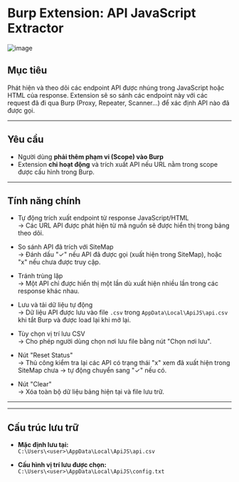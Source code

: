 # Burp Extension: API JavaScript Extractor

![image](https://github.com/user-attachments/assets/8a6decb3-5d08-4049-83d7-d6c05d85f391)


## Mục tiêu
Phát hiện và theo dõi các endpoint API được nhúng trong JavaScript hoặc HTML của response. Extension sẽ so sánh các endpoint này với các request đã đi qua Burp (Proxy, Repeater, Scanner...) để xác định API nào đã được gọi.

---

## Yêu cầu

- Người dùng **phải thêm phạm vi (Scope) vào Burp**
- Extension **chỉ hoạt động** và trích xuất API nếu URL nằm trong scope được cấu hình trong Burp.

---

## Tính năng chính

- Tự động trích xuất endpoint từ response JavaScript/HTML  
  → Các URL API được phát hiện từ mã nguồn sẽ được hiển thị trong bảng theo dõi.

- So sánh API đã trích với SiteMap  
  → Đánh dấu "✓" nếu API đã được gọi (xuất hiện trong SiteMap), hoặc "x" nếu chưa được truy cập.

- Tránh trùng lặp  
  → Một API chỉ được hiển thị một lần dù xuất hiện nhiều lần trong các response khác nhau.

- Lưu và tải dữ liệu tự động  
  → Dữ liệu API được lưu vào file `.csv` trong `AppData\Local\ApiJS\api.csv` khi tắt Burp và được load lại khi mở lại.

- Tùy chọn vị trí lưu CSV  
  → Cho phép người dùng chọn nơi lưu file bằng nút "Chọn nơi lưu".

- Nút "Reset Status"  
  → Thủ công kiểm tra lại các API có trạng thái "x" xem đã xuất hiện trong SiteMap chưa → tự động chuyển sang "✓" nếu có.

- Nút "Clear"  
  → Xóa toàn bộ dữ liệu bảng hiện tại và file lưu trữ.

---


---

## Cấu trúc lưu trữ

- **Mặc định lưu tại:**  
  `C:\Users\<user>\AppData\Local\ApiJS\api.csv`

- **Cấu hình vị trí lưu được chọn:**  
  `C:\Users\<user>\AppData\Local\ApiJS\config.txt`
